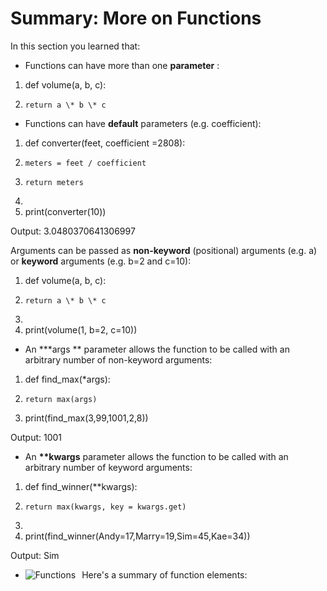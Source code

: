 # Summary: More on Functions

In this section you learned that:

- Functions can have more than one  **parameter** :

1. def volume(a, b, c):
2.     return a \* b \* c

- Functions can have  **default**  parameters (e.g. coefficient):

1. def converter(feet, coefficient =2808):
2.     meters = feet / coefficient
3.     return meters
4.
5. print(converter(10))

Output: 3.0480370641306997

Arguments can be passed as  **non-keyword**  (positional) arguments (e.g. a) or  **keyword**  arguments (e.g. b=2 and c=10):

1. def volume(a, b, c):
2.     return a \* b \* c
3.
4. print(volume(1, b=2, c=10))

- An  **\*args ** parameter allows the  function to be called with an arbitrary number of non-keyword arguments:

1. def find\_max(\*args):
2.     return max(args)
3. print(find\_max(3,99,1001,2,8))

Output: 1001

- An  **\*\*kwargs**  parameter allows the function to be called with an arbitrary number of keyword arguments:

1. def find\_winner(\*\*kwargs):
2.     return max(kwargs, key = kwargs.get)
3.
4. print(find\_winner(Andy=17,Marry=19,Sim=45,Kae=34))

Output: Sim

- Here&#39;s a summary of function elements:
<img src="https://i.udemycdn.com/redactor/raw/2019-07-24_19-07-36-0d306e1785ef65d50aeb204567dfb62f.png"
     alt="Functions"
     style="float: left; margin-right: 10px;" />
